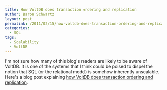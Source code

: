 ```yaml
---
title: How VoltDB does transaction ordering and replication
author: Baron Schwartz
layout: post
permalink: /2011/02/15/how-voltdb-does-transaction-ordering-and-replication/
categories:
  - SQL
tags:
  - Scalability
  - VoltDB
---
```

I'm not sure how many of this blog's readers are likely to be aware of VoltDB. It is one of the systems that I think could be poised to dispel the notion that SQL (or the relational model) is somehow inherently unscalable. Here's a blog post explaining [how VoltDB does transaction ordering and replication][1].

 [1]: http://voltdb.com/blog/transaction-ordering-and-replication
